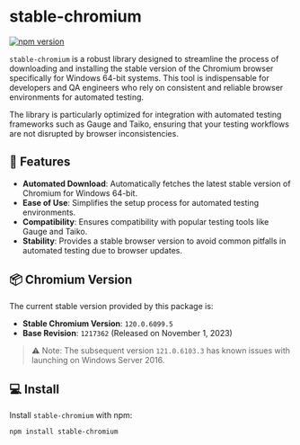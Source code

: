 # stable-chromium

[![npm version](https://img.shields.io/npm/v/stable-chromium.svg)](https://www.npmjs.com/package/stable-chromium)

`stable-chromium` is a robust library designed to streamline the process of downloading and installing the stable version of the Chromium browser specifically for Windows 64-bit systems. This tool is indispensable for developers and QA engineers who rely on consistent and reliable browser environments for automated testing.

The library is particularly optimized for integration with automated testing frameworks such as Gauge and Taiko, ensuring that your testing workflows are not disrupted by browser inconsistencies.

## 🌟 Features

- **Automated Download**: Automatically fetches the latest stable version of Chromium for Windows 64-bit.
- **Ease of Use**: Simplifies the setup process for automated testing environments.
- **Compatibility**: Ensures compatibility with popular testing tools like Gauge and Taiko.
- **Stability**: Provides a stable browser version to avoid common pitfalls in automated testing due to browser updates.

## 📦 Chromium Version

The current stable version provided by this package is:

- **Stable Chromium Version**: `120.0.6099.5`
- **Base Revision**: `1217362` (Released on November 1, 2023)

> ⚠️ Note: The subsequent version `121.0.6103.3` has known issues with launching on Windows Server 2016.

## 💻 Install

Install `stable-chromium` with npm:

```bash
npm install stable-chromium